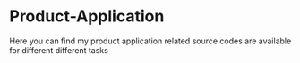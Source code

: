 # Product-Application
Here you can find my product application related source codes are available for different different tasks
